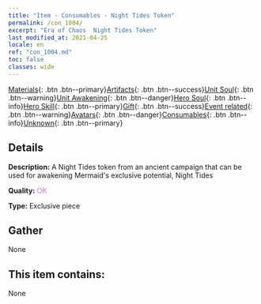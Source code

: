```yaml
---
title: "Item - Consumables - Night Tides Token"
permalink: /con_1004/
excerpt: "Era of Chaos  Night Tides Token"
last_modified_at: 2021-04-25
locale: en
ref: "con_1004.md"
toc: false
classes: wide
---
```

 [Materials](/Items/){: .btn .btn--primary}[Artifacts](/Items/Artifacts/){: .btn .btn--success}[Unit Soul](/Items/UnitSoul/){: .btn .btn--warning}[Unit Awakening](/Items/UnitAwakening/){: .btn .btn--danger}[Hero Soul](/Items/HeroSoul/){: .btn .btn--info}[Hero Skill](/Items/HeroSkill/){: .btn .btn--primary}[Gift](/Items/Gift/){: .btn .btn--success}[Event related](/Items/Events/){: .btn .btn--warning}[Avatars](/Items/Avatars/){: .btn .btn--danger}[Consumables](/Items/Consumables/){: .btn .btn--info}[Unknown](/Items/Unknown/){: .btn .btn--primary}

## Details
 **Description:** A Night Tides token from an ancient campaign that can be used for awakening Mermaid's exclusive potential, Night Tides

 **Quality:** <span style="color: #DA70D6">OK</span>

 **Type:** Exclusive piece

## Gather

  None

## This item contains:

  None

